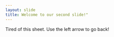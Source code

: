 ```yaml
---
layout: slide
title: Welcome to our second slide!"
---
```

Tired of this sheet.
Use the left arrow to go back!

